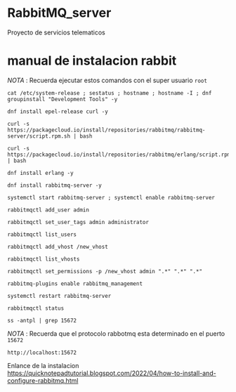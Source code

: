 # RabbitMQ_server
Proyecto de servicios telematicos
# manual de instalacion rabbit
_NOTA_ : Recuerda ejecutar estos comandos con el super usuario `root`

```
cat /etc/system-release ; sestatus ; hostname ; hostname -I ; dnf groupinstall "Development Tools" -y
```
```
dnf install epel-release curl -y
```
```
curl -s https://packagecloud.io/install/repositories/rabbitmq/rabbitmq-server/script.rpm.sh | bash
```
```
curl -s https://packagecloud.io/install/repositories/rabbitmq/erlang/script.rpm.sh | bash
```
```
dnf install erlang -y
```
```
dnf install rabbitmq-server -y
```
```
systemctl start rabbitmq-server ; systemctl enable rabbitmq-server
```
```
rabbitmqctl add_user admin
```
```
rabbitmqctl set_user_tags admin administrator
```
```
rabbitmqctl list_users
```
```
rabbitmqctl add_vhost /new_vhost
```
```
rabbitmqctl list_vhosts
```
```
rabbitmqctl set_permissions -p /new_vhost admin ".*" ".*" ".*"
```
```
rabbitmq-plugins enable rabbitmq_management
```
```
systemctl restart rabbitmq-server
```
```
rabbitmqctl status
```
```
ss -antpl | grep 15672
```
_NOTA_ : Recuerda que el protocolo rabbotmq esta determinado en el puerto `15672`
```
http://localhost:15672
```
Enlance de la instalacion
https://quicknotepadtutorial.blogspot.com/2022/04/how-to-install-and-configure-rabbitmq.html
